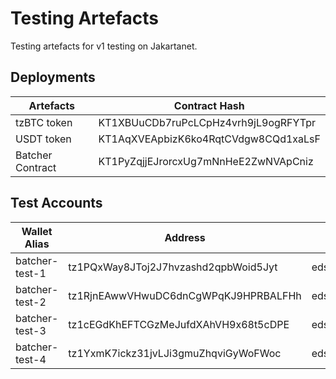 # Testing Artefacts

Testing artefacts for v1 testing on Jakartanet.

## Deployments
| Artefacts | Contract Hash |
|--- | --- |
| tzBTC token | KT1XBUuCDb7ruPcLCpHz4vrh9jL9ogRFYTpr |
| USDT token | KT1AqXVEApbizK6ko4RqtCVdgw8CQd1xaLsF |
| Batcher Contract | KT1PyZqjjEJrorcxUg7mNnHeE2ZwNVApCniz |


## Test Accounts

| Wallet Alias | Address | PrivKey |
| --- | --- | --- |
| batcher-test-1 | tz1PQxWay8JToj2J7hvzashd2qpbWoid5Jyt | edskRt3d18P1gY7b954ZC24DHLvLogo8EV5F7ey6R2NtGpvzx4KVorsJuTkqxRQESJPB3d76bwqFcviUA94ByL21eghKtCGaAe |
| batcher-test-2 | tz1RjnEAwwVHwuDC6dnCgWPqKJ9HPRBALFHh | edskRh84jTBJjvBThDATPm2iY7SqcSdSFnRiajzbWrZm5kKwgmuKR7kAEFhgUpBjgfgm8V1QPGyePNFPzAqtS9vz6RipMPtizg |
| batcher-test-3 | tz1cEGdKhEFTCGzMeJufdXAhVH9x68t5cDPE | edskS6S6nycad92HwxgsgJ8JJu4qLF8f2TwBZcNc7mBDehTnY6NtrbCC9RyajNrjfL25Lq3K5dZwevYLeXGgC7pBz5G8LgHciT |
| batcher-test-4 | tz1YxmK7ickz31jvLJi3gmuZhqviGyWoFWoc | edskS1wd2Qdu4KT6r4BApQyDrc7pncHk9gKhtJNC1vKq8CmjKCHsDtonGAHpgPbQQm6i4MyLEzXo6Xz7iPaFm5CPHoTSAna8QS |



